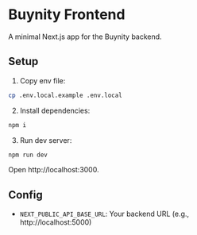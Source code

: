 # Buynity Frontend

A minimal Next.js app for the Buynity backend.

## Setup

1. Copy env file:

```bash
cp .env.local.example .env.local
```

2. Install dependencies:

```bash
npm i
```

3. Run dev server:

```bash
npm run dev
```

Open http://localhost:3000.

## Config
- `NEXT_PUBLIC_API_BASE_URL`: Your backend URL (e.g., http://localhost:5000)
